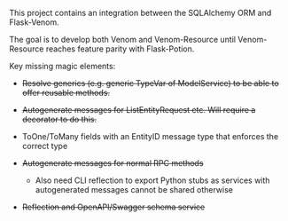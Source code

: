 
This project contains an integration between the SQLAlchemy ORM and Flask-Venom. 

The goal is to develop both Venom and Venom-Resource until Venom-Resource reaches feature parity with Flask-Potion. 


Key missing magic elements:

- ~~Resolve generics (e.g. generic TypeVar of ModelService) to be able to offer reusable methods.~~
- ~~Autogenerate messages for ListEntityRequest etc. Will require a decorator to do this.~~
- ToOne/ToMany fields with an EntityID message type that enforces the correct type
- ~~Autogenerate messages for normal RPC methods~~

  - Also need CLI reflection to export Python stubs as services with autogenerated messages cannot be shared otherwise
- ~~Reflection and OpenAPI/Swagger schema service~~
